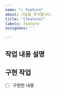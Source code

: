 ```yaml
---
name: "✏️ feature"
about: 기능을 추가합니다.
title: "[feature]"
labels: feature
assignees: ''

---
```


## 작업 내용 설명


## 구현 작업
- [ ] 구현한 내용